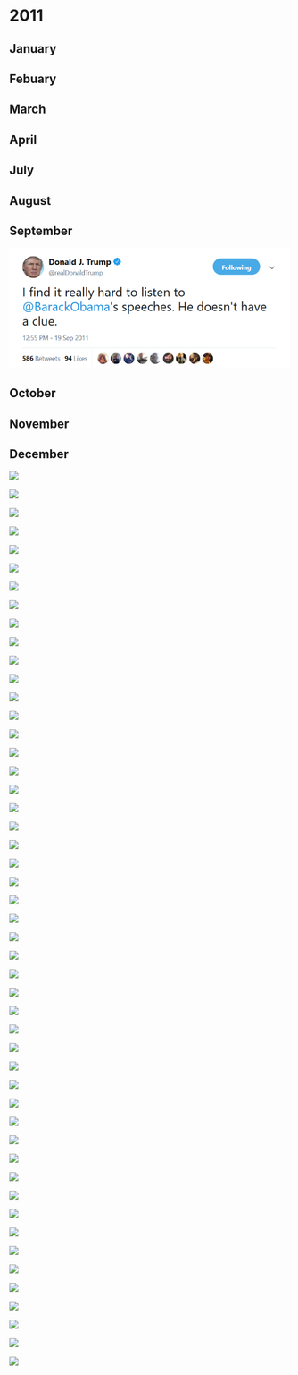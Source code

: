 # 2011

## January

## Febuary

## March

## April

## July

## August

## September

![](images/2011SEP19.png)

## October

## November

## December


![](images/)

![](images/)

![](images/)

![](images/)

![](images/)

![](images/)

![](images/)

![](images/)

![](images/)

![](images/)

![](images/)

![](images/)

![](images/)

![](images/)

![](images/)

![](images/)

![](images/)

![](images/)

![](images/)

![](images/)

![](images/)

![](images/)

![](images/)

![](images/)

![](images/)

![](images/)

![](images/)

![](images/)

![](images/)

![](images/)

![](images/)

![](images/)

![](images/)

![](images/)

![](images/)

![](images/)

![](images/)

![](images/)

![](images/)

![](images/)

![](images/)

![](images/)

![](images/)

![](images/)

![](images/)

![](images/)

![](images/)

![](images/)

![](images/)

